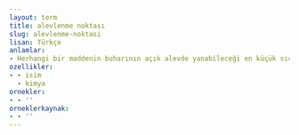 ```yaml
---
layout: term
title: alevlenme noktası
slug: alevlenme-noktasi
lisan: Türkçe
anlamlar:
- Herhangi bir maddenin buharının açık alevde yanabileceği en küçük sıcaklık derecesi; parlama noktası
ozellikler:
- - isim
  - kimya
ornekler:
- - ''
orneklerkaynak:
- - ''
---
```

